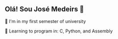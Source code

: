 ## Olá! Sou José Medeirs 👋

<!--
**Northe-afk/Northe-afk** is a ✨ _special_ ✨ repository because its `README.md` (this file) appears on your GitHub profile.

Here are some ideas to get you started:

- 🔭 I’m currently working on ...
- 🌱 I’m currently learning ...
- 👯 I’m looking to collaborate on ...
- 🤔 I’m looking for help with ...
- 💬 Ask me about ...
- 📫 How to reach me: ...
- 😄 Pronouns: ...
- ⚡ Fun fact: ...
-->
		
	
 📓 I'm in my first semester of university 

	
	
 🤔 Learning to program in: C, Python, and Assembly



